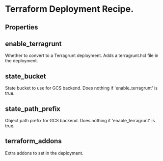 
# Terraform Deployment Recipe.

## Properties

## enable_terragrunt

Whether to convert to a Terragrunt deployment. Adds a terragrunt.hcl file in the deployment.


## state_bucket

State bucket to use for GCS backend. Does nothing if 'enable_terragrunt' is true.


## state_path_prefix

Object path prefix for GCS backend. Does nothing if 'enable_terragrunt' is true.


## terraform_addons

Extra addons to set in the deployment.


